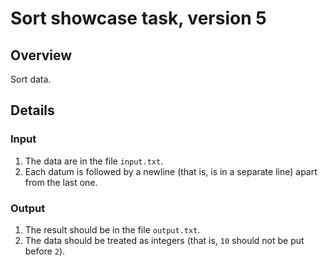 # Sort showcase task, version 5

## Overview

Sort data.

## Details

### Input

1. The data are in the file `input.txt`.
2. Each datum is followed by a newline (that is, is in a separate line) apart from the last one.

### Output

1. The result should be in the file `output.txt`.
2. The data should be treated as integers (that is, `10` should not be put before `2`).
